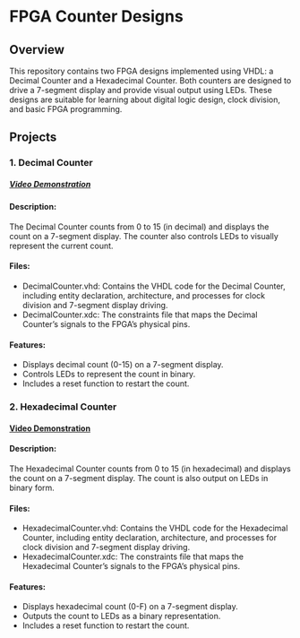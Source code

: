 # FPGA Counter Designs
## Overview
This repository contains two FPGA designs implemented using VHDL: a Decimal Counter and a Hexadecimal Counter. Both counters are designed to drive a 7-segment display and provide visual output using LEDs. These designs are suitable for learning about digital logic design, clock division, and basic FPGA programming.

## Projects
### 1. Decimal Counter 
##### [Video Demonstration](https://drive.google.com/file/d/1cE2tddH_XlOiGX3hJGWZlMrQf-qMT2oN/view?usp=sharing)
#### Description:
The Decimal Counter counts from 0 to 15 (in decimal) and displays the count on a 7-segment display. The counter also controls LEDs to visually represent the current count.

#### Files:

- DecimalCounter.vhd: Contains the VHDL code for the Decimal Counter, including entity declaration, architecture, and processes for clock division and 7-segment display driving.
- DecimalCounter.xdc: The constraints file that maps the Decimal Counter’s signals to the FPGA’s physical pins.
#### Features:

- Displays decimal count (0-15) on a 7-segment display.
- Controls LEDs to represent the count in binary.
- Includes a reset function to restart the count.
### 2. Hexadecimal Counter 
#### [Video Demonstration](https://drive.google.com/file/d/1fP380TBqBmTJvzlKL0rLGMAQc6ZCDMcX/view?usp=sharing)
#### Description:
The Hexadecimal Counter counts from 0 to 15 (in hexadecimal) and displays the count on a 7-segment display. The count is also output on LEDs in binary form.

#### Files:

- HexadecimalCounter.vhd: Contains the VHDL code for the Hexadecimal Counter, including entity declaration, architecture, and processes for clock division and 7-segment display driving.
- HexadecimalCounter.xdc: The constraints file that maps the Hexadecimal Counter’s signals to the FPGA’s physical pins.
#### Features:

- Displays hexadecimal count (0-F) on a 7-segment display.
- Outputs the count to LEDs as a binary representation.
- Includes a reset function to restart the count.
